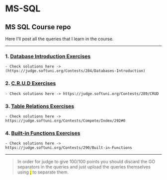 # MS-SQL
## MS SQL Course repo
Here I'll post all the queries that I learn in the course.

---

### 1. [Database Introduction Exercises](https://github.com/HEMAndonov98/MS-SQL/tree/main/Database%20Introduction%20Exercise)
    - Check solutions here ->  (https://judge.softuni.org/Contests/284/Databases-Introduction)
### 2. [C.R.U.D Exercises](https://github.com/HEMAndonov98/MS-SQL/tree/main/CRUD%20Exercise)
    - Check solutions here -> https://judge.softuni.org/Contests/289/CRUD

### 3. [Table Relations Exercises](https://github.com/HEMAndonov98/MS-SQL/tree/main/Table%20Relations%20Exercise)
    - Check solutions here ->  https://judge.softuni.org/Contests/Compete/Index/292#0

### 4. [Built-in Functions Exercises](https://github.com/HEMAndonov98/MS-SQL/tree/main/Built-In%20Functions%20Exercise)
    - Check solutions here -> https://judge.softuni.org/Contests/290/Built-in-Functions

---

> In order for judge to give 100/100 points you should discard the GO separators in the queries and just upload the queries themselves using <mark style="background-color: #FFFF00">;</mark> to separate them.